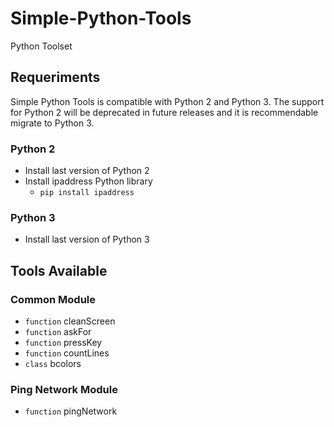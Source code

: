 # Simple-Python-Tools
Python Toolset

## Requeriments

Simple Python Tools is compatible with Python 2 and Python 3. The support for Python 2 will be deprecated in future releases and it is recommendable migrate to Python 3.

### Python 2

- Install last version of Python 2
- Install ipaddress Python library
  - `pip install ipaddress`

### Python 3

- Install last version of Python 3

## Tools Available

### Common Module

- `function` cleanScreen
- `function` askFor
- `function` pressKey
- `function` countLines
- `class` bcolors

### Ping Network Module

- `function` pingNetwork
